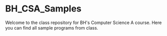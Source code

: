 # BH_CSA_Samples
Welcome to the class repository for BH's Computer Science A course. Here you can find all sample programs from class.
